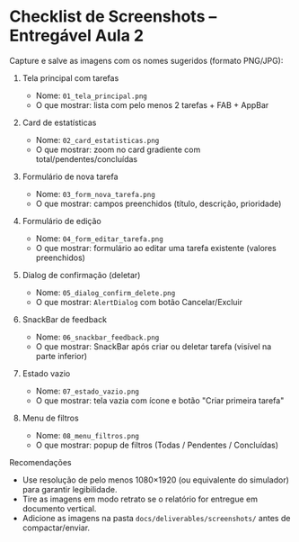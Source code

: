 # Checklist de Screenshots – Entregável Aula 2

Capture e salve as imagens com os nomes sugeridos (formato PNG/JPG):

1. Tela principal com tarefas
   - Nome: `01_tela_principal.png`
   - O que mostrar: lista com pelo menos 2 tarefas + FAB + AppBar

2. Card de estatísticas
   - Nome: `02_card_estatisticas.png`
   - O que mostrar: zoom no card gradiente com total/pendentes/concluídas

3. Formulário de nova tarefa
   - Nome: `03_form_nova_tarefa.png`
   - O que mostrar: campos preenchidos (título, descrição, prioridade)

4. Formulário de edição
   - Nome: `04_form_editar_tarefa.png`
   - O que mostrar: formulário ao editar uma tarefa existente (valores preenchidos)

5. Dialog de confirmação (deletar)
   - Nome: `05_dialog_confirm_delete.png`
   - O que mostrar: `AlertDialog` com botão Cancelar/Excluir

6. SnackBar de feedback
   - Nome: `06_snackbar_feedback.png`
   - O que mostrar: SnackBar após criar ou deletar tarefa (visível na parte inferior)

7. Estado vazio
   - Nome: `07_estado_vazio.png`
   - O que mostrar: tela vazia com ícone e botão "Criar primeira tarefa"

8. Menu de filtros
   - Nome: `08_menu_filtros.png`
   - O que mostrar: popup de filtros (Todas / Pendentes / Concluídas)

Recomendações
- Use resolução de pelo menos 1080×1920 (ou equivalente do simulador) para garantir legibilidade.
- Tire as imagens em modo retrato se o relatório for entregue em documento vertical.
- Adicione as imagens na pasta `docs/deliverables/screenshots/` antes de compactar/enviar.
